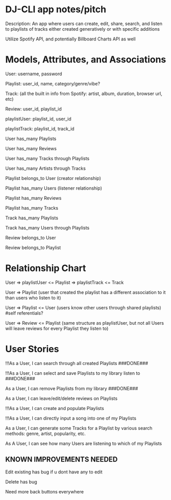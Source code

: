 # DJ-CLI app notes/pitch
Description: An app where users can create, edit, share, search, and listen to playlists of tracks either created generatively or with specific additions

Utilize Spotify API, and potentially Billboard Charts API as well

# Models, Attributes, and Associations
User: username, password

Playlist: user_id, name, category/genre/vibe?

Track: (all the built in info from Spotify: artist, album, duration, browser url, etc)

Review: user_id, playlist_id

playlistUser: playlist_id, user_id

playlistTrack: playlist_id, track_id

User has_many Playlists

User has_many Reviews

User has_many Tracks through Playlists

User has_many Artists through Tracks

Playlist belongs_to User (creator relationship)

Playlist has_many Users (listener relationship)

Playlist has_many Reviews

Playlist has_many Tracks

Track has_many Playlists

Track has_many Users through Playlists

Review belongs_to User

Review belongs_to Playlist

# Relationship Chart
User => playlistUser <= Playlist => playlistTrack <= Track

User => Playlist (user that created the playlist has a different association to it than users who listen to it)

User => Playlist <= User (users know other users through shared playlists)
#self referentials?

User => Review <= Playlist (same structure as playlistUser, but not all Users will leave reviews for every Playlist they listen to)
			 
# User Stories
!!!As a User, I can search through all created Playlists ###DONE###

!!!As a User, I can select and save Playlists to my library listen to ###DONE###

As a User, I can remove Playlists from my library ###DONE###

As a User, I can leave/edit/delete reviews on Playlists

!!!As a User, I can create and populate Playlists

!!!As a User, I can directly input a song into one of my Playlists

As a User, I can generate some Tracks for a Playlist by various search methods: genre, artist, popularity, etc.

As A User, I can see how many Users are listening to which of my Playlists

## KNOWN IMPROVEMENTS NEEDED

Edit existing has bug if u dont have any to edit

Delete has bug 

Need more back buttons everywhere
